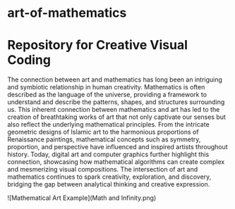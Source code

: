 # art-of-mathematics
# Repository for Creative Visual Coding

The connection between art and mathematics has long been an intriguing and symbiotic relationship in human creativity. Mathematics is often described as the language of the universe, providing a framework to understand and describe the patterns, shapes, and structures surrounding us. This inherent connection between mathematics and art has led to the creation of breathtaking works of art that not only captivate our senses but also reflect the underlying mathematical principles. From the intricate geometric designs of Islamic art to the harmonious proportions of Renaissance paintings, mathematical concepts such as symmetry, proportion, and perspective have influenced and inspired artists throughout history. Today, digital art and computer graphics further highlight this connection, showcasing how mathematical algorithms can create complex and mesmerizing visual compositions. The intersection of art and mathematics continues to spark creativity, exploration, and discovery, bridging the gap between analytical thinking and creative expression.

![Mathematical Art Example](Math and Infinity.png)
